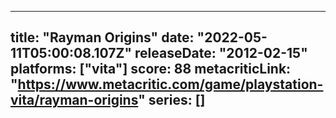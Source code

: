 
---
title: "Rayman Origins"
date: "2022-05-11T05:00:08.107Z"
releaseDate: "2012-02-15"
platforms: ["vita"]
score: 88
metacriticLink: "https://www.metacritic.com/game/playstation-vita/rayman-origins"
series: []
---

